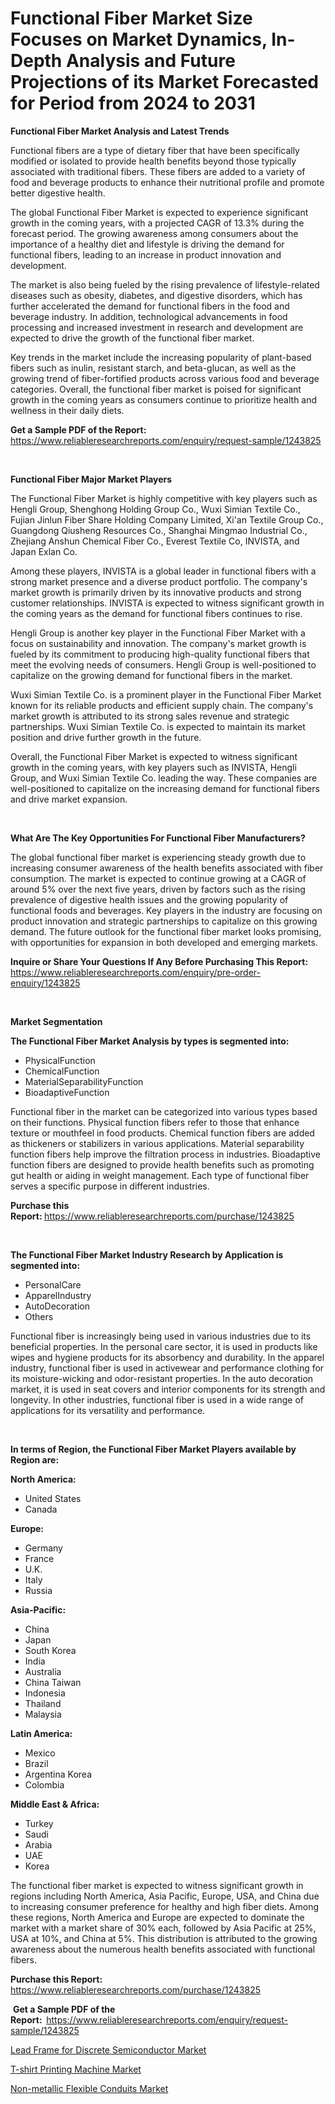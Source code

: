 <p><h1>Functional Fiber Market Size Focuses on Market Dynamics, In-Depth Analysis and Future Projections of its Market Forecasted for Period from 2024 to 2031</h1></p><p><strong>Functional Fiber Market Analysis and Latest Trends</strong></p>
<p><p>Functional fibers are a type of dietary fiber that have been specifically modified or isolated to provide health benefits beyond those typically associated with traditional fibers. These fibers are added to a variety of food and beverage products to enhance their nutritional profile and promote better digestive health. </p><p>The global Functional Fiber Market is expected to experience significant growth in the coming years, with a projected CAGR of 13.3% during the forecast period. The growing awareness among consumers about the importance of a healthy diet and lifestyle is driving the demand for functional fibers, leading to an increase in product innovation and development. </p><p>The market is also being fueled by the rising prevalence of lifestyle-related diseases such as obesity, diabetes, and digestive disorders, which has further accelerated the demand for functional fibers in the food and beverage industry. In addition, technological advancements in food processing and increased investment in research and development are expected to drive the growth of the functional fiber market. </p><p>Key trends in the market include the increasing popularity of plant-based fibers such as inulin, resistant starch, and beta-glucan, as well as the growing trend of fiber-fortified products across various food and beverage categories. Overall, the functional fiber market is poised for significant growth in the coming years as consumers continue to prioritize health and wellness in their daily diets.</p></p>
<p><strong>Get a Sample PDF of the Report:&nbsp;</strong> <a href="https://www.reliableresearchreports.com/enquiry/request-sample/1243825">https://www.reliableresearchreports.com/enquiry/request-sample/1243825</a></p>
<p>&nbsp;</p>
<p><strong>Functional Fiber Major Market Players</strong></p>
<p><p>The Functional Fiber Market is highly competitive with key players such as Hengli Group, Shenghong Holding Group Co., Wuxi Simian Textile Co., Fujian Jinlun Fiber Share Holding Company Limited, Xi'an Textile Group Co., Guangdong Qiusheng Resources Co., Shanghai Mingmao Industrial Co., Zhejiang Anshun Chemical Fiber Co., Everest Textile Co, INVISTA, and Japan Exlan Co.</p><p>Among these players, INVISTA is a global leader in functional fibers with a strong market presence and a diverse product portfolio. The company's market growth is primarily driven by its innovative products and strong customer relationships. INVISTA is expected to witness significant growth in the coming years as the demand for functional fibers continues to rise.</p><p>Hengli Group is another key player in the Functional Fiber Market with a focus on sustainability and innovation. The company's market growth is fueled by its commitment to producing high-quality functional fibers that meet the evolving needs of consumers. Hengli Group is well-positioned to capitalize on the growing demand for functional fibers in the market.</p><p>Wuxi Simian Textile Co. is a prominent player in the Functional Fiber Market known for its reliable products and efficient supply chain. The company's market growth is attributed to its strong sales revenue and strategic partnerships. Wuxi Simian Textile Co. is expected to maintain its market position and drive further growth in the future.</p><p>Overall, the Functional Fiber Market is expected to witness significant growth in the coming years, with key players such as INVISTA, Hengli Group, and Wuxi Simian Textile Co. leading the way. These companies are well-positioned to capitalize on the increasing demand for functional fibers and drive market expansion.</p></p>
<p>&nbsp;</p>
<p><strong>What Are The Key Opportunities For Functional Fiber Manufacturers?</strong></p>
<p><p>The global functional fiber market is experiencing steady growth due to increasing consumer awareness of the health benefits associated with fiber consumption. The market is expected to continue growing at a CAGR of around 5% over the next five years, driven by factors such as the rising prevalence of digestive health issues and the growing popularity of functional foods and beverages. Key players in the industry are focusing on product innovation and strategic partnerships to capitalize on this growing demand. The future outlook for the functional fiber market looks promising, with opportunities for expansion in both developed and emerging markets.</p></p>
<p><strong>Inquire or Share Your Questions If Any Before Purchasing This Report:</strong> <a href="https://www.reliableresearchreports.com/enquiry/pre-order-enquiry/1243825">https://www.reliableresearchreports.com/enquiry/pre-order-enquiry/1243825</a></p>
<p>&nbsp;</p>
<p><strong>Market Segmentation</strong></p>
<p><strong>The Functional Fiber Market Analysis by types is segmented into:</strong></p>
<p><ul><li>PhysicalFunction</li><li>ChemicalFunction</li><li>MaterialSeparabilityFunction</li><li>BioadaptiveFunction</li></ul></p>
<p><p>Functional fiber in the market can be categorized into various types based on their functions. Physical function fibers refer to those that enhance texture or mouthfeel in food products. Chemical function fibers are added as thickeners or stabilizers in various applications. Material separability function fibers help improve the filtration process in industries. Bioadaptive function fibers are designed to provide health benefits such as promoting gut health or aiding in weight management. Each type of functional fiber serves a specific purpose in different industries.</p></p>
<p><strong>Purchase this Report:&nbsp;</strong><a href="https://www.reliableresearchreports.com/purchase/1243825">https://www.reliableresearchreports.com/purchase/1243825</a></p>
<p>&nbsp;</p>
<p><strong>The Functional Fiber Market Industry Research by Application is segmented into:</strong></p>
<p><ul><li>PersonalCare</li><li>ApparelIndustry</li><li>AutoDecoration</li><li>Others</li></ul></p>
<p><p>Functional fiber is increasingly being used in various industries due to its beneficial properties. In the personal care sector, it is used in products like wipes and hygiene products for its absorbency and durability. In the apparel industry, functional fiber is used in activewear and performance clothing for its moisture-wicking and odor-resistant properties. In the auto decoration market, it is used in seat covers and interior components for its strength and longevity. In other industries, functional fiber is used in a wide range of applications for its versatility and performance.</p></p>
<p>&nbsp;</p>
<p><strong>In terms of Region, the Functional Fiber Market Players available by Region are:</strong></p>
<p>
    <p> <strong> North America: </strong>
        <ul>
            <li>United States</li>
            <li>Canada</li>
        </ul>
        </p> 
    <p> <strong> Europe: </strong>
        <ul>
            <li>Germany</li>
            <li>France</li>
            <li>U.K.</li>
            <li>Italy</li>
            <li>Russia</li>
        </ul>
        </p> 
    <p> <strong> Asia-Pacific: </strong>
        <ul>
            <li>China</li>
            <li>Japan</li>
            <li>South Korea</li>
            <li>India</li>
            <li>Australia</li>
            <li>China Taiwan</li>
            <li>Indonesia</li>
            <li>Thailand</li>
            <li>Malaysia</li>
        </ul>
        </p> 
    <p> <strong> Latin America: </strong>
        <ul>
            <li>Mexico</li>
            <li>Brazil</li>
            <li>Argentina Korea</li>
            <li>Colombia</li>
        </ul>
        </p> 
    <p> <strong> Middle East & Africa: </strong>
        <ul>
            <li>Turkey</li>
            <li>Saudi</li>
            <li>Arabia</li>
            <li>UAE</li>
            <li>Korea</li>
        </ul>
    </p>
    </p>
<p><p>The functional fiber market is expected to witness significant growth in regions including North America, Asia Pacific, Europe, USA, and China due to increasing consumer preference for healthy and high fiber diets. Among these regions, North America and Europe are expected to dominate the market with a market share of 30% each, followed by Asia Pacific at 25%, USA at 10%, and China at 5%. This distribution is attributed to the growing awareness about the numerous health benefits associated with functional fibers.</p></p>
<p><strong>Purchase this Report: </strong><a href="https://www.reliableresearchreports.com/purchase/1243825">https://www.reliableresearchreports.com/purchase/1243825</a></p>
<p>&nbsp;<strong>Get a Sample PDF of the Report:&nbsp;&nbsp;</strong><a href="https://www.reliableresearchreports.com/enquiry/request-sample/1243825">https://www.reliableresearchreports.com/enquiry/request-sample/1243825</a></p>
<p><strong></strong></p>
<p><p><a href="https://view.publitas.com/reportprime-1/lead-frame-for-discrete-semiconductor-market-size-furnishes-valuable-information-encompassing-market-share-market-trends-and-projections-spanning-from-2023-to-2030/">Lead Frame for Discrete Semiconductor Market</a></p><p><a href="https://view.publitas.com/reportprime-1/t-shirt-printing-machine-market-size-and-examines-its-market-scope-with-a-primary-focus-on-growth-opportunities-and-forecasted-trends-spanning-from-2023-to-2030/">T-shirt Printing Machine Market</a></p><p><a href="https://view.publitas.com/reportprime-1/non-metallic-flexible-conduits-market-share-market-new-trends-analysis-report-by-type-by-application-by-end-use-by-region-and-segment-forecasts-2023-2030/">Non-metallic Flexible Conduits Market</a></p></p>